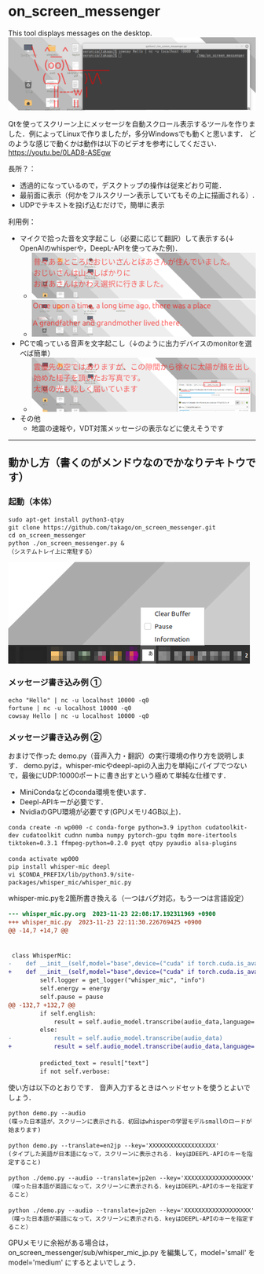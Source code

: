 # on_screen_messenger
This tool displays messages on the desktop.
   ![](https://github.com/takago/on_screen_messenger/blob/main/screenshots/screenshot03.png)
   
Qtを使ってスクリーン上にメッセージを自動スクロール表示するツールを作りました．例によってLinuxで作りましたが，多分Windowsでも動くと思います．
どのような感じで動くかは動作は以下のビデオを参考にしてください． https://youtu.be/0LAD8-ASEgw

長所？：
 - 透過的になっているので，デスクトップの操作は従来どおり可能．
 - 最前面に表示（何かをフルスクリーン表示していてもその上に描画される）.
 - UDPでテキストを投げ込むだけで，簡単に表示

利用例：
 - マイクで拾った音を文字起こし（必要に応じて翻訳）して表示する(↓ OpenAIのwhisperや，DeepL-APIを使ってみた例)．
   - ![](https://github.com/takago/on_screen_messenger/blob/main/screenshots/screenshot00.png)
   - ![](https://github.com/takago/on_screen_messenger/blob/main/screenshots/screenshot01.png)
 - PCで鳴っている音声を文字起こし（↓のように出力デバイスのmonitorを選べば簡単）
   - ![](https://github.com/takago/on_screen_messenger/blob/main/screenshots/screenshot02.png)
 - その他
   - 地震の速報や，VDT対策メッセージの表示などに使えそうです
   
----
## 動かし方（書くのがメンドウなのでかなりテキトウです）
### 起動（本体）

```
sudo apt-get install python3-qtpy
git clone https://github.com/takago/on_screen_messenger.git
cd on_screen_messenger
python ./on_screen_messenger.py &
（システムトレイ上に常駐する）
```
   ![](https://github.com/takago/on_screen_messenger/blob/main/screenshots/screenshot04.png)
### メッセージ書き込み例 ①

```
echo "Hello" | nc -u localhost 10000 -q0
fortune | nc -u localhost 10000 -q0
cowsay Hello | nc -u localhost 10000 -q0
```

### メッセージ書き込み例 ② 
おまけで作った demo.py（音声入力・翻訳）の実行環境の作り方を説明します． demo.pyは，whisper-micやdeepl-apiの入出力を単純にパイプでつないで，最後にUDP:10000ポートに書き出すという極めて単純な仕様です．

 - MiniCondaなどのconda環境を使います．
 - Deepl-APIキーが必要です．
 - NvidiaのGPU環境が必要です(GPUメモリ4GB以上)．


```
conda create -n wp000 -c conda-forge python=3.9 ipython cudatoolkit-dev cudatoolkit cudnn numba numpy pytorch-gpu tqdm more-itertools tiktoken=0.3.1 ffmpeg-python=0.2.0 pyqt qtpy pyaudio alsa-plugins

conda activate wp000
pip install whisper-mic deepl
vi $CONDA_PREFIX/lib/python3.9/site-packages/whisper_mic/whisper_mic.py  
```
whisper-mic.pyを2箇所書き換える（一つはバグ対応，もう一つは言語設定）
```diff
--- whisper_mic.py.org	2023-11-23 22:08:17.192311969 +0900
+++ whisper_mic.py	2023-11-23 22:11:30.226769425 +0900
@@ -14,7 +14,7 @@
 
 
 class WhisperMic:
-    def __init__(self,model="base",device=("cuda" if torch.cuda.is_available() else "cpu"),english=False,verbose=False,energy=300,pause=2,dynamic_energy=False,save_file=False, model_root="~/.cache/whisper",mic_index=None):
+    def __init__(self,model="base",device=("cuda" if torch.cuda.is_available() else "cpu"),english=False,verbose=False,energy=300,pause=2,dynamic_energy=False,save_file=False, model_root=os.path.expanduser("~/.cache/whisper"),mic_index=None):
         self.logger = get_logger("whisper_mic", "info")
         self.energy = energy
         self.pause = pause
@@ -132,7 +132,7 @@
         if self.english:
             result = self.audio_model.transcribe(audio_data,language='english')
         else:
-            result = self.audio_model.transcribe(audio_data)
+            result = self.audio_model.transcribe(audio_data,language='japanese')
 
         predicted_text = result["text"]
         if not self.verbose:
```
使い方は以下のとおりです． 音声入力するときはヘッドセットを使うとよいでしょう．
```
python demo.py --audio
(喋った日本語が，スクリーンに表示される．初回はwhisperの学習モデルsmallのロードが始まります)

python demo.py --translate=en2jp --key='XXXXXXXXXXXXXXXXXXX'
(タイプした英語が日本語になって，スクリーンに表示される. keyはDEEPL-APIのキーを指定すること)

python ./demo.py --audio --translate=jp2en --key='XXXXXXXXXXXXXXXXXXX'
（喋った日本語が英語になって，スクリーンに表示される．keyはDEEPL-APIのキーを指定すること）

python ./demo.py --audio --translate=jp2en --key='XXXXXXXXXXXXXXXXXXX'
（喋った日本語が英語になって，スクリーンに表示される．keyはDEEPL-APIのキーを指定すること）
```

GPUメモリに余裕がある場合は， on_screen_messenger/sub/whisper_mic_jp.py を編集して，model='small' を model='medium' にするとよいでしょう．
